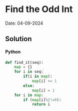 
# Find the Odd Int

Date: 04-09-2024

## Solution
#### Python
```python
def find_it(seq):
    map = {}
    for i in seq:
        if(i in map):
            map[i] += 1
        else:
            map[i] = 1
    for i in map:
        if (map[i]%2!=0):
            return i
```
        